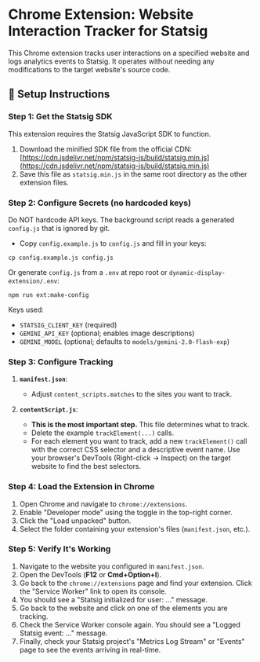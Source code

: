 # Chrome Extension: Website Interaction Tracker for Statsig

This Chrome extension tracks user interactions on a specified website and logs analytics events to Statsig. It operates without needing any modifications to the target website's source code.

## 🚀 Setup Instructions

### Step 1: Get the Statsig SDK

This extension requires the Statsig JavaScript SDK to function.

1.  Download the minified SDK file from the official CDN: [https://cdn.jsdelivr.net/npm/statsig-js/build/statsig.min.js](https://cdn.jsdelivr.net/npm/statsig-js/build/statsig.min.js)
2.  Save this file as `statsig.min.js` in the same root directory as the other extension files.

### Step 2: Configure Secrets (no hardcoded keys)

Do NOT hardcode API keys. The background script reads a generated `config.js` that is ignored by git.

- Copy `config.example.js` to `config.js` and fill in your keys:

```
cp config.example.js config.js
```

Or generate `config.js` from a `.env` at repo root or `dynamic-display-extension/.env`:

```
npm run ext:make-config
```

Keys used:

- `STATSIG_CLIENT_KEY` (required)
- `GEMINI_API_KEY` (optional; enables image descriptions)
- `GEMINI_MODEL` (optional; defaults to `models/gemini-2.0-flash-exp`)

### Step 3: Configure Tracking

1.  **`manifest.json`**:

    - Adjust `content_scripts.matches` to the sites you want to track.

2.  **`contentScript.js`**:
    - **This is the most important step.** This file determines what to track.
    - Delete the example `trackElement(...)` calls.
    - For each element you want to track, add a new `trackElement()` call with the correct CSS selector and a descriptive event name. Use your browser's DevTools (Right-click -> Inspect) on the target website to find the best selectors.

### Step 4: Load the Extension in Chrome

1.  Open Chrome and navigate to `chrome://extensions`.
2.  Enable "Developer mode" using the toggle in the top-right corner.
3.  Click the "Load unpacked" button.
4.  Select the folder containing your extension's files (`manifest.json`, etc.).

### Step 5: Verify It's Working

1.  Navigate to the website you configured in `manifest.json`.
2.  Open the DevTools (**F12** or **Cmd+Option+I**).
3.  Go back to the `chrome://extensions` page and find your extension. Click the "Service Worker" link to open its console.
4.  You should see a "Statsig initialized for user: ..." message.
5.  Go back to the website and click on one of the elements you are tracking.
6.  Check the Service Worker console again. You should see a "Logged Statsig event: ..." message.
7.  Finally, check your Statsig project's "Metrics Log Stream" or "Events" page to see the events arriving in real-time.
